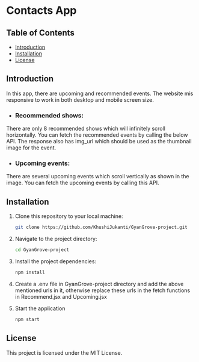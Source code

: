 
# Contacts App


## Table of Contents

-   [Introduction](#introduction)
-   [Installation](#installation)
-   [License](#license)


## Introduction
In this app, there are upcoming and recommended events. The website mis responsive to work in both desktop and mobile screen size. 

- ### Recommended shows:
There are only 8 recommended shows which will infinitely scroll horizontally. You can fetch the recommended events by calling the below API. The response also has img_url which should be used as the thumbnail image for the event.
 
- ### Upcoming events:
There are several upcoming events which scroll vertically as shown in the image. You can fetch the upcoming events by calling this API. 

## Installation

1. Clone this repository to your local machine:

    ```bash
    git clone https://github.com/KhushiJukanti/GyanGrove-project.git
    ```

2. Navigate to the project directory:

    ```bash
    cd GyanGrove-project
    ```

3. Install the project dependencies:

    ```bash
    npm install
    ```

4. Create a .env file in GyanGrove-project directory and add the above mentioned urls in it, otherwise replace these urls in the fetch functions in Recommend.jsx and Upcoming.jsx

5. Start the application 

    ```bash
    npm start
    ```

## License

This project is licensed under the MIT License.

